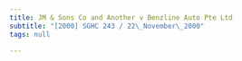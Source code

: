 ```yaml
---
title: JM & Sons Co and Another v Benzline Auto Pte Ltd
subtitle: "[2000] SGHC 243 / 22\_November\_2000"
tags: null

---
```


